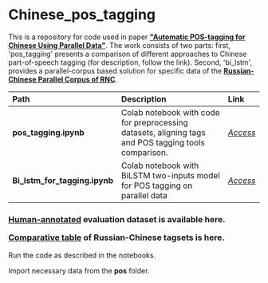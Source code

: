 # Chinese_pos_tagging

This is a repository for code used in paper [**"Automatic POS-tagging for Chinese Using Parallel Data"**](https://www.hse.ru/en/edu/vkr/472522644).
The work consists of two parts: first, 'pos_tagging' presents a comparison of different approaches to Chinese part-of-speech tagging (for description, follow the link). Second, 'bi_lstm', provides a parallel-corpus based solution for specific data of the [**Russian-Chinese Parallel Corpus of RNC**](http://ruzhcorp.ruscorpora.ru/). 

 **Path** | **Description**|**Link**
:---|:---|:---
**pos_tagging.ipynb**|Colab notebook with code for preprocessing datasets, aligning tags and POS tagging tools comparison.|[_Access_](https://github.com/vydra-v-getrax/Chinese_pos_tagging/blob/main/pos_tagging.ipynb)
**Bi_lstm_for_tagging.ipynb**|Colab notebook with BiLSTM two-inputs model for POS tagging on parallel data|[_Access_](https://github.com/vydra-v-getrax/Chinese_pos_tagging/blob/main/Bi_lstm_for_tagging.ipynb)



<h3>
  
[Human-annotated](https://docs.google.com/spreadsheets/d/1ZG3xwqC7z857qjFdm3Z02yz968ArbGv7MJ-EDdw3yew/edit?usp=sharing) evaluation dataset is available here.
  
  
  

[Comparative table](https://docs.google.com/spreadsheets/d/1w7qRF3H2GmFOW5HvMIGrgIBC8RfK17UmkMJpzcOwAaQ/edit?usp=sharing) of Russian-Chinese tagsets is here.
</h3>

Run the code as described in the notebooks. 

Import necessary data from the **pos** folder.
